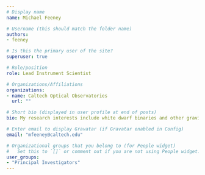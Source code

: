 ```yaml
---
# Display name
name: Michael Feeney

# Username (this should match the folder name)
authors:
- feeney

# Is this the primary user of the site?
superuser: true

# Role/position
role: Lead Instrument Scientist

# Organizations/Affiliations
organizations:
- name: Caltech Optical Observatories
  url: ""

# Short bio (displayed in user profile at end of posts)
bio: My research interests include white dwarf binaries and other gravitational-wave sources identified by the Zwicky Transient Facility.

# Enter email to display Gravatar (if Gravatar enabled in Config)
email: "mfeeney@caltech.edu"

# Organizational groups that you belong to (for People widget)
#   Set this to `[]` or comment out if you are not using People widget.
user_groups:
- "Principal Investigators"
---
```



